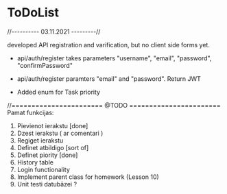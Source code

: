 # ToDoList
//---------- 03.11.2021 ---------//

developed API registration and varification, but no client side forms yet.
- api/auth/register takes parameters "username", "email", "password", "confirmPassword"
- api/auth/register paramters "email" and "password". Return JWT

- Added enum for Task priority



//======================= @TODO  =======================
Pamat funkcijas:

1) Pievienot ierakstu [done]
2) Dzest ierakstu ( ar comentari ) 
3) Regiget ierakstu
4) Definet atbildigo [sort of]
5) Definet piority [done]
6) History table
7) Login functionality
8) Implement parent class for homework (Lesson 10)
9) Unit testi datubāzei ?

